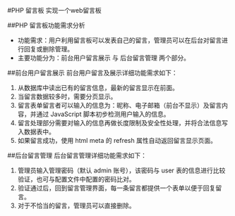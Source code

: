 #PHP 留言板
实现一个web留言板

##PHP 留言板功能需求分析
* 功能需求：用户利用留言板可以发表自己的留言，管理员可以在后台对留言进行回复或删除管理。
* 主要功能分为：前台用户留言展示 与 后台留言管理 两个部分。

##前台用户留言展示
前台用户留言及展示详细功能需求如下：
1. 从数据库中读出已有的留言信息，最新的留言显示在前面。
2. 当留言数据较多时，需要分页显示。
3. 留言表单留言者可以输入的信息为：昵称、电子邮箱（前台不显示）及留言内容，并通过 JavaScript 脚本初步检测用户输入的信息。
4. 留言处理部分需要对输入的信息再做长度限制及安全性处理，并将合法信息写入数据表中。
5. 如果留言成功，使用 html meta 的 refresh 属性自动返回留言显示页面。

##后台留言管理
后台留言管理详细功能需求如下：
1. 管理员输入管理密码（默认 admin 账号），该密码与 user 表的信息进行比较验证，也可与配置文件中配置的密码比对。
2. 验证通过后，回到留言管理界面，每一条留言都提供一个表单以便于回复留言。
3. 对于不恰当的留言，管理员可以直接删除。
